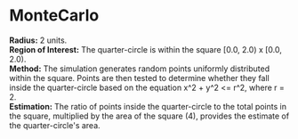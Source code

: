 # MonteCarlo

**Radius:** 2 units. <br>
**Region of Interest:** The quarter-circle is within the square [0.0, 2.0) x [0.0, 2.0). <br>
**Method:** The simulation generates random points uniformly distributed within the square. Points are then tested to determine whether they fall inside the quarter-circle based on the equation x^2 + y^2 <= r^2, where r = 2. <br>
**Estimation:** The ratio of points inside the quarter-circle to the total points in the square, multiplied by the area of the square (4), provides the estimate of the quarter-circle's area.
